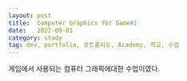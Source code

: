 ```yaml
---
layout: post
title:  Computer Graphics for Game#1
date:   2022-09-01
category: study
tag: dev, portfolio, 포트폴리오, Academy, 학교, 수업
---
```



게임에서 사용되는 컴퓨터 그래픽에대한 수업이였다.
